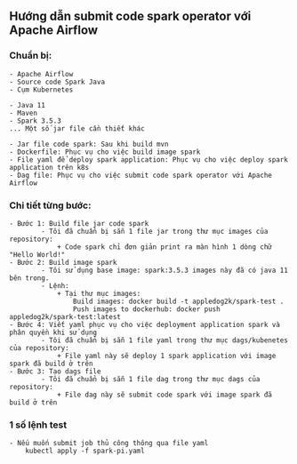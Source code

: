 ## Hướng dẫn submit code spark operator với Apache Airflow
### Chuẩn bị:
    - Apache Airflow
    - Source code Spark Java
    - Cụm Kubernetes

    - Java 11
    - Maven
    - Spark 3.5.3
    ... Một số jar file cần thiết khác

    - Jar file code spark: Sau khi build mvn
    - Dockerfile: Phục vụ cho việc build image spark
    - File yaml để deploy spark application: Phục vụ cho việc deploy spark application trên k8s
    - Dag file: Phục vụ cho việc submit code spark operator với Apache Airflow
### Chi tiết từng bước:
    - Bước 1: Build file jar code spark
            - Tôi đã chuẩn bị sẵn 1 file jar trong thư mục images của repository: 
                + Code spark chỉ đơn giản print ra màn hình 1 dòng chữ "Hello World!"
    - Bước 2: Build image spark
            - Tôi sử dụng base image: spark:3.5.3 images này đã có java 11 bên trong.
            - Lệnh:
                + Tại thư mục images:
                    Build images: docker build -t appledog2k/spark-test .
                    Push images to dockerhub: docker push appledog2k/spark-test:latest
    - Bước 4: Viết yaml phục vụ cho việc deployment application spark và phân quyền khi sử dụng
            - Tôi đã chuẩn bị sẵn 1 file yaml trong thư mục dags/kubenetes của repository:
                + File yaml này sẽ deploy 1 spark application với image spark đã build ở trên
    - Bước 3: Tạo dags file
            - Tôi đã chuẩn bị sẵn 1 file dag trong thư mục dags của repository:
                + File dag này sẽ submit code spark với image spark đã build ở trên

### 1 số lệnh test
    - Nếu muốn submit job thủ công thông qua file yaml
        kubectl apply -f spark-pi.yaml
                    

